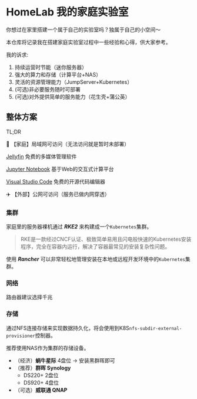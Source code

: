 # HomeLab 我的家庭实验室

你想过在家里搭建一个属于自己的实验室吗？独属于自己的小空间～

本仓库将记录我在搭建家庭实验室过程中一些经验和心得，供大家参考。

我的诉求:

1. 持续运营时节能（迷你服务器）
2. 强大的算力和存储（计算平台+NAS）
3. 灵活的资源管理能力（JumpServer+Kubernetes）
4. (可选)非必要服务随时可部署
5. (可选)对外提供简单的服务能力（花生壳+蒲公英）

## 整体方案

TL;DR

🏡 【家庭】局域网可访问（无法访问就是暂时未部署）

[Jellyfin](https://jellyfin.homelab.com) 免费的多媒体管理软件

[Jupyter Notebook](https://notebook.homelab.com) 基于Web的交互式计算平台

[Visual Studio Code](https://vscode.homelab.com) 免费的开源代码编辑器

✈️ 【外部】公网可访问（服务已做内网穿透）

### 集群

家庭里的服务器裸机通过 ***RKE2*** 来构建成一个`Kubernetes`集群。

> RKE是一款经过CNCF认证、极致简单易用且闪电般快速的Kubernetes安装程序，完全在容器内运行，解决了容器最常见的安装复杂性问题。

使用 ***Rancher*** 可以非常轻松地管理安装在本地或远程开发环境中的`Kubernetes`集群。

### 网络

路由器建议选择千兆

### 存储

通过NFS连接存储来实现数据持久化，将会使用到K8S`nfs-subdir-external-provisioner`控制器。

推荐使用NAS作为集群的存储设备。

- （经济）**蜗牛星际** 4盘位 -> 安装黑群晖即可
- （推荐）**群晖 Synology**
  - DS220+ 2盘位
  - DS920+ 4盘位
- （可选）**威联通 QNAP**
